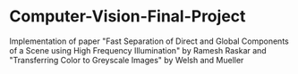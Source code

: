 # Computer-Vision-Final-Project
Implementation of paper "Fast Separation of Direct and Global Components of a Scene using High Frequency Illumination" by Ramesh Raskar and "Transferring Color to Greyscale Images" by Welsh and Mueller
